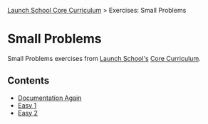 [Launch School Core Curriculum][readme] >
Exercises: Small Problems

# Small Problems

Small Problems exercises from [Launch School's][launch-school] [Core Curriculum][core-curriculum].

## Contents

- [Documentation Again][documentation-again]
- [Easy 1][easy-1]
- [Easy 2][easy-2]

<!-- internal links -->

[documentation-again]: documentation-again.md
[easy-1]: easy-1.md
[easy-2]: easy-2.md
[readme]: /README.md

<!-- external links -->

[core-curriculum]: https://launchschool.com/courses
[launch-school]: https://launchschool.com
